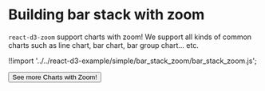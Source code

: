 # Building bar stack with zoom

`react-d3-zoom` support charts with zoom! We support all kinds of common charts such as line chart, bar chart, bar group chart... etc.


<div id="data_zoom_bar_stack" class="demo"></div>
<script src="/react-d3-example/dist/simple/min/bar_stack_zoom.min.js"></script>

!!import '../../react-d3-example/simple/bar_stack_zoom/bar_stack_zoom.js';


<a href="/docs/zoom">
  <button type="button" class="btn btn-danger btn-lg">See more Charts with Zoom!</button>
</a>
